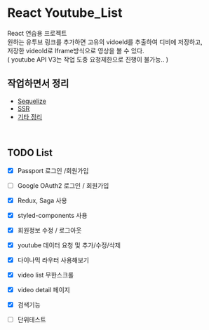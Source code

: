 # React Youtube_List
React 연습용 프로젝트 <br>
원하는 유투브 링크를 추가하면 고유의 vidoeId를 추출하여 디비에 저장하고,<br>
저장한 videoId로 Iframe방식으로 영상을 볼 수 있다.<br>
( youtube API V3는 작업 도중 요청제한으로 진행이 불가능.. )
<br>

## 작업하면서 정리

- [Sequelize](./Sequelize.md)
- [SSR](./SSR.md)
- [기타 정리](./Study.md)

<br>

## TODO List

- [x] Passport 로그인 /회원가입 <br>
- [ ] Google OAuth2 로그인 / 회원가입 <br>
- [x] Redux, Saga 사용
- [x] styled-components 사용
- [x] 회원정보 수정 / 로그아웃 <br>
- [x] youtube 데이터 요청 및 추가/수정/삭제 <br>
- [x] 다이나믹 라우터 사용해보기 <br>
- [x] video list 무한스크롤 <br>
- [x] video detail 페이지 <br>
- [x] 검색기능 <br>
- [ ] 단위테스트 <br>





